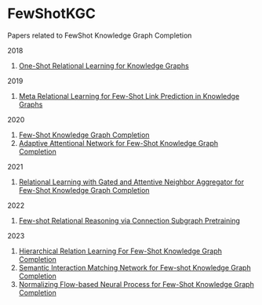 # FewShotKGC
Papers related to FewShot Knowledge Graph Completion

2018
1. [One-Shot Relational Learning for Knowledge Graphs](https://aclanthology.org/D18-1223.pdf)

2019
1. [Meta Relational Learning for Few-Shot Link Prediction in Knowledge Graphs](https://aclanthology.org/D19-1431.pdf)

2020
1. [Few-Shot Knowledge Graph Completion](https://arxiv.org/pdf/1911.11298.pdf)
2. [Adaptive Attentional Network for Few-Shot Knowledge Graph Completion](https://aclanthology.org/2020.emnlp-main.131.pdf)

2021
1. [Relational Learning with Gated and Attentive Neighbor Aggregator for Few-Shot Knowledge Graph Completion](https://arxiv.org/pdf/2104.13095.pdf)

2022
1. [Few-shot Relational Reasoning via Connection Subgraph Pretraining](https://arxiv.org/pdf/2210.06722.pdf)

2023
1. [Hierarchical Relation Learning For Few-Shot Knowledge Graph Completion](https://openreview.net/pdf?id=zlwBI2gQL3K)
2. [Semantic Interaction Matching Network for Few-shot Knowledge Graph Completion](https://dl.acm.org/doi/pdf/10.1145/3589557)
3. [Normalizing Flow-based Neural Process for Few-Shot Knowledge Graph Completion](https://dl.acm.org/doi/pdf/10.1145/3539618.3591743)
